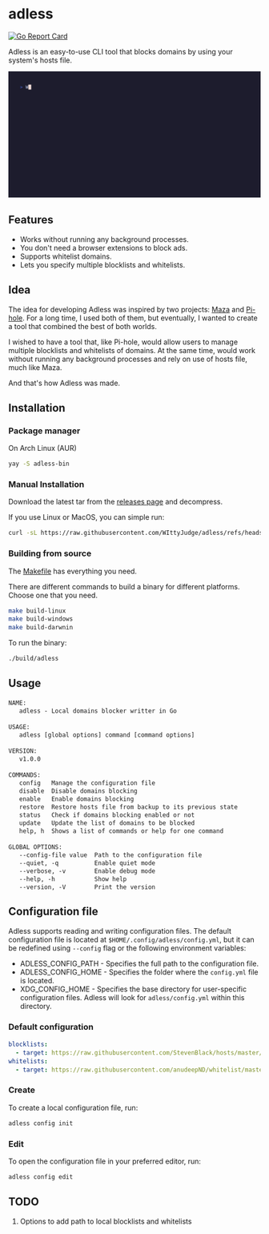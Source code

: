 # adless

[![Go Report Card](https://goreportcard.com/badge/github.com/WIttyJudge/adless)](https://goreportcard.com/report/github.com/WIttyJudge/adless)

Adless is an easy-to-use CLI tool that blocks domains by using your system's hosts file.

![demo](./assets/demo.gif)

## Features

- Works without running any background processes.
- You don't need a browser extensions to block ads.
- Supports whitelist domains.
- Lets you specify multiple blocklists and whitelists.

## Idea

The idea for developing Adless was inspired by two projects: [Maza](https://github.com/tanrax/maza-ad-blocking) and [Pi-hole](https://github.com/pi-hole/pi-hole).
For a long time, I used both of them, but eventually,
I wanted to create a tool that combined the best of both worlds.

I wished to have a tool that, like Pi-hole, would allow users to manage
multiple blocklists and whitelists of domains. At the same time, would work
without running any background processes and rely on use of hosts file, much like Maza.

And that's how Adless was made.

## Installation

### Package manager

On Arch Linux (AUR)

```bash
yay -S adless-bin
```

### Manual Installation

Download the latest tar from the [releases page](https://github.com/WIttyJudge/adless/releases) and decompress.

If you use Linux or MacOS, you can simple run:

```bash
curl -sL https://raw.githubusercontent.com/WIttyJudge/adless/refs/heads/main/scripts/install.sh | bash
```

### Building from source

The [Makefile](https://github.com/WIttyJudge/adless/blob/main/Makefile) has everything you need.

There are different commands to build a binary for different platforms.
Choose one that you need.

```bash
make build-linux
make build-windows
make build-darwnin
```

To run the binary:

```bash
./build/adless
```

## Usage

```
NAME:
   adless - Local domains blocker writter in Go

USAGE:
   adless [global options] command [command options]

VERSION:
   v1.0.0

COMMANDS:
   config   Manage the configuration file
   disable  Disable domains blocking
   enable   Enable domains blocking
   restore  Restore hosts file from backup to its previous state
   status   Check if domains blocking enabled or not
   update   Update the list of domains to be blocked
   help, h  Shows a list of commands or help for one command

GLOBAL OPTIONS:
   --config-file value  Path to the configuration file
   --quiet, -q          Enable quiet mode
   --verbose, -v        Enable debug mode
   --help, -h           Show help
   --version, -V        Print the version
```

## Configuration file

Adless supports reading and writing configuration files.
The default configuration file is located at `$HOME/.config/adless/config.yml`,
but it can be redefined using `--config` flag or the following environment variables:

- ADLESS_CONFIG_PATH - Specifies the full path to the configuration file.
- ADLESS_CONFIG_HOME - Specifies the folder where the `config.yml` file is located.
- XDG_CONFIG_HOME - Specifies the base directory for user-specific configuration files. Adless will look for `adless/config.yml` within this directory.

### Default configuration

```yaml
blocklists:
  - target: https://raw.githubusercontent.com/StevenBlack/hosts/master/hosts
whitelists:
  - target: https://raw.githubusercontent.com/anudeepND/whitelist/master/domains/whitelist.txt
```

### Create

To create a local configuration file, run:

```bash
adless config init
```

### Edit

To open the configuration file in your preferred editor, run:

```bash
adless config edit
```

## TODO

1. Options to add path to local blocklists and whitelists
